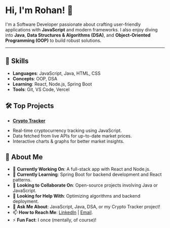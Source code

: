 # Hi, I'm Rohan! 👋

I'm a Software Developer passionate about crafting user-friendly applications with **JavaScript** and modern frameworks. I also enjoy diving into **Java**, **Data Structures & Algorithms (DSA)**, and **Object-Oriented Programming (OOP)** to build robust solutions.

---

## 🌟 Skills
- **Languages**: JavaScript, Java, HTML, CSS
- **Concepts**: OOP, DSA
- **Learning**: React, Node.js, Spring Boot
- **Tools**: Git, VS Code, Vercel
  
## 🛠️ Top Projects
- **[Crypto Tracker](https://crypto-tracker-one-steel.vercel.app/)**  
 *  Real-time cryptocurrency tracking using JavaScript.
 *  Data fetched from live APIs for up-to-date market prices.
 *  Interactive charts & graphs for better market insights.


## 🚀 About Me
- 🔭 **Currently Working On**: A full-stack app with React and Node.js.
- 🌱 **Currently Learning**: Spring Boot for backend development and React patterns.
- 👯 **Looking to Collaborate On**: Open-source projects involving Java or JavaScript.
- 🤔 **Looking for Help With**: Optimizing algorithms and backend deployment.
- 💬 **Ask Me About**: JavaScript, Java, DSA, or my Crypto Tracker project!
- 📫 **How to Reach Me**: [LinkedIn](https://www.linkedin.com/in/rohit-rawat-developer/) | [Email](mailto:rohanrwt9278@gmail.com).
- ⚡ **Fun Fact**: I once  (mentally, of course)!

